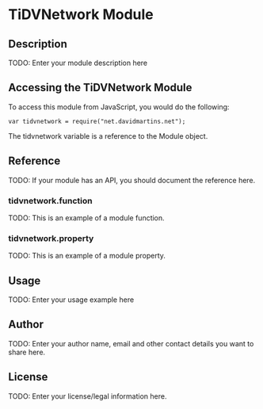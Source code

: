 # TiDVNetwork Module

## Description

TODO: Enter your module description here

## Accessing the TiDVNetwork Module

To access this module from JavaScript, you would do the following:

    var tidvnetwork = require("net.davidmartins.net");

The tidvnetwork variable is a reference to the Module object.

## Reference

TODO: If your module has an API, you should document
the reference here.

### tidvnetwork.function

TODO: This is an example of a module function.

### tidvnetwork.property

TODO: This is an example of a module property.

## Usage

TODO: Enter your usage example here

## Author

TODO: Enter your author name, email and other contact
details you want to share here.

## License

TODO: Enter your license/legal information here.
